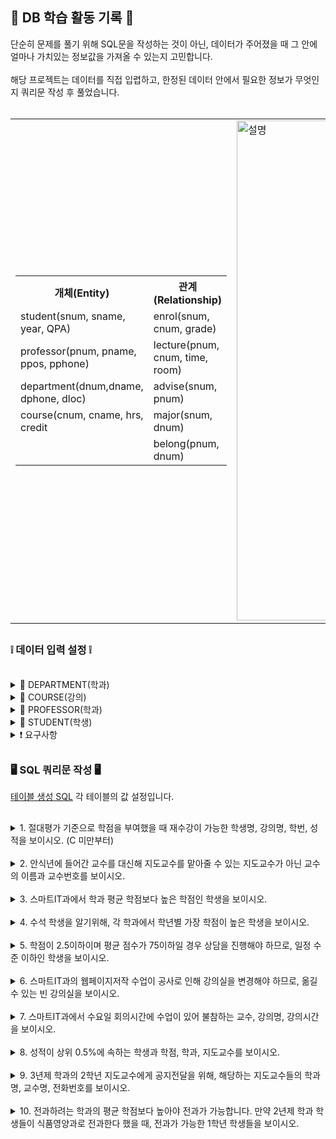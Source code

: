 <h2> 📃 DB 학습 활동 기록 📃 </h2>

단순히 문제를 풀기 위해 SQL문을 작성하는 것이 아닌, 데이터가 주어졌을 때 그 안에 얼마나 가치있는 정보값을 가져올 수 있는지 고민합니다. </br>
</br>
해당 프로젝트는 데이터를 직접 입렵하고, 한정된 데이터 안에서 필요한 정보가 무엇인지 쿼리문 작성 후 풀었습니다. 
<br>
</br>
<table>
  <tr>
    <td>
      <table>
        <tr>
          <th>개체(Entity)</th>
          <th>관계(Relationship)</th>
        </tr>
        <tr><td>student(snum, sname, year, QPA)</td><td>enrol(snum, cnum, grade)</td></tr>
        <tr><td>professor(pnum, pname, ppos, pphone)</td><td>lecture(pnum, cnum, time, room)</td></tr>
        <tr><td>department(dnum,dname, dphone, dloc)</td><td>advise(snum, pnum)</td></tr>
        <tr><td>course(cnum, cname, hrs, credit</td><td>major(snum, dnum)</td></tr>
        <tr><td></td><td>belong(pnum, dnum)</td></tr>
      </table>
    </td>
    <td>
      <img src="https://github.com/user-attachments/assets/c8242a44-4ae4-4a2a-8161-03098276004c" alt="설명" width="800" />
    </td>
  </tr>
</table>




<h2></h2>

<h3> ❕ 데이터 입력 설정 ❕ </h3>
</br>
<details>
<summary>📝 DEPARTMENT(학과) </summary>
  <h2></h2>
<div markdown="1">

- 스마트it과(3), 식품영양과(3), 유아교육과(3), 섬유패디과(2), 문예창작과(2) 총 5개의 학과를 선정하므로 5개의 카디널리티가 생성된다.
- dloc 설정 시 앞 2자리의 건물번호, 뒤 3자리 호실번호로 설정한다.
- dnum과 PROFESSOR의 belong은 같은 값이 들어간다.

</div>
</details>

<details>
<summary>📝 COURSE(강의) </summary>
  <h2></h2>
<div markdown="1">

- 각 학년마다 3과목이 개설되고 각 학년마다 2개의 반으로 구성된다. 
  </br></br>
  &nbsp; &nbsp; &nbsp; &nbsp; &nbsp; 3년제 학과: 3학년 * 3과목 * 2반 = 18과목</BR>
  &nbsp; &nbsp; &nbsp; &nbsp; &nbsp; 2년제 학과: 2학년 * 3과목 * 2반 = 12과목</BR>
  &nbsp; &nbsp; &nbsp; &nbsp; &nbsp; 18 * 3 + 12 * 2 = 78이므로, 총 78개의 카디널리티가 생성된다.
    <h2></h2>
- cnum 설정시 1, 2번째자리 개설 번호, 3번째 수강학년 번호, 4번째 해당 학기의 과목번호, 5번째 A, B 각 반을 나타내는 1, 2로 설정한다.
- hrs와 credit은 해당 강의 시간과 학점이 다른 경우가 있으므로 따로 구분해 생성한다.
</div>
</details>

<details>
<summary>📝 PROFESSOR(학과) </summary>
  <h2></h2>
<div markdown="1">

- 3년제 학과의 교수는 9명, 2년제 학과의 교수는 6명| 3 * 9 + 2 * 6 = 39이므로 총 39개의 카디널리티가 생성된다.
- PROFESSOR의 ppos 설정 시 1번째자리 직급 (정교수 1, 부교수 2, 조교수3, 전임강사 4) 2번째 호부 (1~9),
  </br>  전임강사는 실제 데이터베이스에 표현하지 않을 것으로 설정한다.
  </br>
- dphone 설정 시 학과 전화번호가 0으로 끝나므로 앞 3자리는 학과번호와 같되, 교수번호 마지막 자리에 1에서 9까지의 숫자를 할당한다.
  </br> 단, 2년제일 경우 1에서 6을 할당한다.
- 3년제 학과의 교수는 9명, 2년제 학과의 교수는 6명이지만 각 반 수는 6, 4이다.
  </br> 즉, 모든 교수가 다 지도교수로 들어가는 것은 아니며, 지도교수가 아닐 경우 강의전담교수라는 것에 유의한다.

</div>
</details>

<details>
<summary>📝 STUDENT(학생) </summary>
  <h2></h2>
<div markdown="1">

- 한 반에 3명씩 들어가므로
  </br></br>
  &nbsp; &nbsp; &nbsp; &nbsp; &nbsp; 3년제 학과: 3학년 * 2반 * 3명 = 18명</BR>
  &nbsp; &nbsp; &nbsp; &nbsp; &nbsp; 2년제 학과: 2학년 * 2반 * 3명 = 12명</BR>
  &nbsp; &nbsp; &nbsp; &nbsp; &nbsp; 18 * 3 + 12 * 2 = 78이므로 총 78개의 카디널리티가 생성된다.
    <h2></h2>
- STUDENT의 qpa는 학점의 소수 둘째자리까지 표현하도록 한다.

</div>
</details>

<details>
<summary>❗ 요구사항 </summary>
<div markdown="1">

- 학생은 한 명의 지도교수를 가진다.
- 학생은 한 학과에 속한다.
- 학생은 여러 강의를 들을 수 있고 여러 학생이 강의를 듣는다.
- 교수는 여러 과목을 수업할 수 있다.
- 교수는 한 학과에 속한다.

</div>
</details>

<h2></h2>

<h3> 🖥 SQL 쿼리문 작성 🖥 </h3>

[테이블 생성 SQL](https://github.com/DaOn1072/DB-activity-log/blob/main/%ED%85%8C%EC%9D%B4%EB%B8%94%20%EC%83%9D%EC%84%B1%20SQL%EB%AC%B8.txt) 각 테이블의 값 설정입니다.

<h2></h2>

<details>
<summary>1. 절대평가 기준으로 학점을 부여했을 때 재수강이 가능한 학생명, 강의명, 학번, 성적을 보이시오. (C 미만부터) </summary>
<div markdown="1">
</br>

- [1번 쿼리문 답](https://github.com/DaOn1072/DB-activity-log/blob/main/%EC%BF%BC%EB%A6%AC%EB%AC%B8/1%EB%B2%88%20%EC%BF%BC%EB%A6%AC%EB%AC%B8)
<h2></h2>

- 학생이 등록한 과목을 알아야하기 때문에 학생 테이블의 키본키 학번과 등록 테이블의 외래키 학번을 조인합니다.
- 과목의 성적을 알기 위해서 과목 테이블의 기본키와 과목번호와 등록 테이블의 외래키 과목번호를 조인합니다.
- 성적이 70점 미만인 것을 찾으면, 어떤 학생이 무슨 과목에서 70점 미만으로 C 아래 성적을 받았는지 알 수 있습니다.

</div>
</details>
</br>

<details>
<summary>2. 안식년에 들어간 교수를 대신해 지도교수를 맡아줄 수 있는 지도교수가 아닌 교수의 이름과 교수번호를 보이시오. </summary>
<div markdown="1">
</br>

- [2번 쿼리문 답](https://github.com/DaOn1072/DB-activity-log/blob/main/%EC%BF%BC%EB%A6%AC%EB%AC%B8/2%EB%B2%88%20%EC%BF%BC%EB%A6%AC%EB%AC%B8)
<h2></h2>

- 교수의 소속 학과를 알기 위해서 테이블의 학과번호와 교수 테이블의 belong 값을 조인합니다.
- SUBSTR(ppos, 1, 1)을 수행하여 앞에 숫자 직급이 3이하인 것을 찾습니다. 같은 방법으로 호봉 6 이상을 찾습니다.
- 지도교수를 제외하기 위해 NOT EXISTS를 사용하여 지도교수가 아니면서 직급과 호봉의 조건을 만족하는 교수님을 구합니다.

</div>
</details>
</br>

<details>
<summary>3. 스마트IT과에서 학과 평균 학점보다 높은 학점인 학생을 보이시오. </summary>
<div markdown="1">
</br>

- [3번 쿼리문 답](https://github.com/DaOn1072/DB-activity-log/blob/main/%EC%BF%BC%EB%A6%AC%EB%AC%B8/3%EB%B2%88%20%EC%BF%BC%EB%A6%AC%EB%AC%B8)
<h2></h2>

- 학과 번호 중, 해당 학과번호인 것만 검색합니다.
- HAVING 절을 사용하여 학점의 검색 조건을 추가하여, 해당 평균 학점보다 높은 학점만 검색하도록 합니다.

</div>
</details>

</br>
<details>
<summary>4. 수석 학생을 알기위해, 각 학과에서 학년별 가장 학점이 높은 학생을 보이시오. </summary>
<div markdown="1">
</br>

- [4번 쿼리문 답](https://github.com/DaOn1072/DB-activity-log/blob/main/%EC%BF%BC%EB%A6%AC%EB%AC%B8/4%EB%B2%88%20%EC%BF%BC%EB%A6%AC%EB%AC%B8)
<h2></h2>

- 같은 값끼리 그룹화될 수 있기 위해 학년과 학과번호를 GROUP BY 합니다.
- SELECT와 GROUP BY에 sname을 추가하게 될 경우 높은 학점과 관련 없이 모든 학생의 학점이 보이지 않으므로, 전체 질의에서 조건을 추가한다.
- 학과와 학년, 학점을 괄호로 묶지 않으면 각각의 데이터로 취급합니다.

</div>
</details>
</br>

<details>
<summary>5. 학점이 2.5이하이며 평균 점수가 75이하일 경우 상담을 진행해야 하므로, 일정 수준 이하인 학생을 보이시오. </summary>
<div markdown="1">
</br>

- [5번 쿼리문 답](https://github.com/DaOn1072/DB-activity-log/blob/main/%EC%BF%BC%EB%A6%AC%EB%AC%B8/5%EB%B2%88%20%EC%BF%BC%EB%A6%AC%EB%AC%B8)
<h2></h2>

- 전공 학과를 알기 위해서 학과 테이블의 학과번호와 학생 테이블의 major를 조인합니다.
- 학생 테이블의 기본키 학번과 등록 테이블의 외래키 학번을 조인하여 학생이 등록한 과목을 알아냅니다.
- AVG 함수로 평균 점수를 구한 후, ROUND 함수를 사용하여 소수점 첫째 자리까지만 보이도록 합니다.
</div>
</details>
</br>

<details>
<summary>6. 스마트IT과의 웹페이지저작 수업이 공사로 인해 강의실을 변경해야 하므로, 옮길 수 있는 빈 강의실을 보이시오. </summary>
<div markdown="1">
</br>

- [6번 쿼리문 답](https://github.com/DaOn1072/DB-activity-log/blob/main/%EC%BF%BC%EB%A6%AC%EB%AC%B8/6%EB%B2%88%20%EC%BF%BC%EB%A6%AC%EB%AC%B8)
<h2></h2>

- 학과의 수업은 해당 학과 건물에서만 진행하므로, 다른 학과의 강의실 번호는 필요하지 않습니다.
- 부속 질의를 통해 LIKE 연산자를 사용해 '웹페이지저작'이라는 이름의 과목을 찾고, 해당 과목의 강의 시간을 구합니다.
- NOT IN 연산자를 사용해 구한 시간은 해당 강의시간에 수업이 없으므로, 강의실이 비었음을 알 수 있습니다.
</div>
</details>
</br>

<details>
<summary>7. 스마트IT과에서 수요일 회의시간에 수업이 있어 불참하는 교수, 강의명, 강의시간을 보이시오.</summary>
<div markdown="1">
</br>

- [7번 쿼리문 답](https://github.com/DaOn1072/DB-activity-log/blob/main/%EC%BF%BC%EB%A6%AC%EB%AC%B8/7%EB%B2%88%20%EC%BF%BC%EB%A6%AC%EB%AC%B8)
<h2></h2>

- DISTINCT를 사용하여 교수명과  수업명의 중복을 없앱니다.
- time의 경우 앞의 숫자가 요일, 뒤에 숫자가 시작과 끝 시간을 알리므로 같은 요일이라도 뒤에 시간이 달라 중복으로 보지 않습니다.
- SUBSTR을 사용하여 time의 첫 번째 데이터 요일 숫자만 보이도록 합니다.
- time의 앞자리는 1에서 5까지 요일을 뜻하므로, 수요일을 의미하는 3으로 시작하는 time을 구합니다.
</div>
</details>
</br>

<details>
<summary>8. 성적이 상위 0.5%에 속하는 학생과 학점, 학과, 지도교수를 보이시오. </summary>
<div markdown="1">
</br>

- [8번 쿼리문 답](https://github.com/DaOn1072/DB-activity-log/blob/main/%EC%BF%BC%EB%A6%AC%EB%AC%B8/8%EB%B2%88%20%EC%BF%BC%EB%A6%AC%EB%AC%B8)
<h2></h2>

</div>
</details>
</br>

<details>
<summary>9. 3년제 학과의 2학년 지도교수에게 공지전달을 위해, 해당하는 지도교수들의 학과명, 교수명, 전화번호를 보이시오.</summary>
<div markdown="1">
</br>

- [9번 쿼리문 답](https://github.com/DaOn1072/DB-activity-log/blob/main/%EC%BF%BC%EB%A6%AC%EB%AC%B8/9%EB%B2%88%20%EC%BF%BC%EB%A6%AC%EB%AC%B8)
<h2></h2>

- 학과번호와 교수 테이블의 belong 데이터 값을 조인합니다.
- 지도교수는 학생과 지도로 이어져있기 때문에 교수번호와 학생 테이블의 adivse 데이터 값을 조인합니다.
- year=2로 2학년 학생의 지도를 맡은 교수를 검색합니다.
- IN 연산자를 사용해 학과번호가 3년제만 있는 테이블의 학과번호와 맞는지 확인하여 2년제를 제외합니다.
</div>
</details>
</br>

<details>
<summary>10. 전과하려는 학과의 평균 학점보다 높아야 전과가 가능합니다. 만약 2년제 학과 학생들이 식품영양과로 전과한다 했을 때, 전과가 가능한 1학년 학생들을 보이시오.</summary>
<div markdown="1">
</br>

- [10번 쿼리문 답](https://github.com/DaOn1072/DB-activity-log/blob/main/%EC%BF%BC%EB%A6%AC%EB%AC%B8/10%EB%B2%88%20%EC%BF%BC%EB%A6%AC%EB%AC%B8)
<h2></h2>

- NOt IN 연산자를 사용해 1학년인 학생 중 2년제 학과에 다니는 학생을 찾습니다.
- 학과 테이블에서 이름이 식품영양과인 학과번호를 구합니다.
- 학과번호의 학점 평균을 AVG 함수를 이용하여 구한 후, 해당 평균 학점보다 높은 학생을 찾습니다.
</div>
</details>
